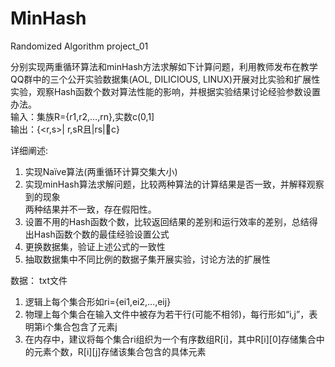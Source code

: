 # MinHash
Randomized Algorithm project_01

分别实现两重循环算法和minHash方法求解如下计算问题，利用教师发布在教学QQ群中的三个公开实验数据集(AOL, DILICIOUS, LINUX)开展对比实验和扩展性实验，观察Hash函数个数对算法性能的影响，并根据实验结果讨论经验参数设置办法。  
输入：集族R={r1,r2,…,rn},实数c(0,1]  
输出：{<r,s>| r,sR且|rs|c}  
	
详细阐述:  
1. 实现Naïve算法(两重循环计算交集大小)  
2. 实现minHash算法求解问题，比较两种算法的计算结果是否一致，并解释观察到的现象  
 两种结果并不一致，存在假阳性。  
3. 设置不用的Hash函数个数，比较返回结果的差别和运行效率的差别，总结得出Hash函数个数的最佳经验设置公式  
4. 更换数据集，验证上述公式的一致性  
5. 抽取数据集中不同比例的数据子集开展实验，讨论方法的扩展性  

数据： txt文件  
1. 逻辑上每个集合形如ri={ei1,ei2,…,eij}  
2. 物理上每个集合在输入文件中被存为若干行(可能不相邻)，每行形如“i,j”，表明第i个集合包含了元素j  
3. 在内存中，建议将每个集合ri组织为一个有序数组R[i]，其中R[i][0]存储集合中的元素个数，R[i][j]存储该集合包含的具体元素  
